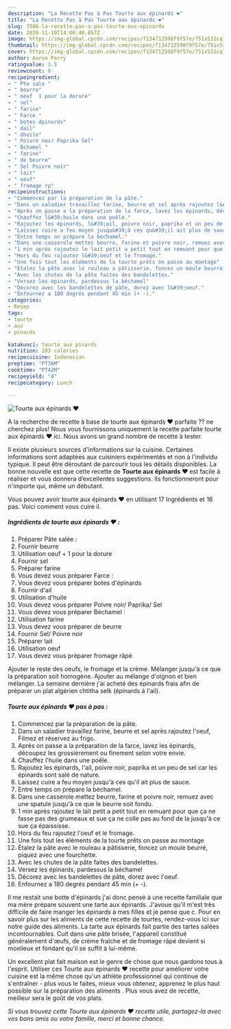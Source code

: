 ```yaml
---
description: "La Recette Pas à Pas Tourte aux épinards ❤"
title: "La Recette Pas à Pas Tourte aux épinards ❤"
slug: 3586-la-recette-pas-a-pas-tourte-aux-epinards
date: 2020-11-10T14:00:48.857Z
image: https://img-global.cpcdn.com/recipes/f134712598f9f57e/751x532cq70/tourte-aux-epinards-❤-photo-principale-de-la-recette.jpg
thumbnail: https://img-global.cpcdn.com/recipes/f134712598f9f57e/751x532cq70/tourte-aux-epinards-❤-photo-principale-de-la-recette.jpg
cover: https://img-global.cpcdn.com/recipes/f134712598f9f57e/751x532cq70/tourte-aux-epinards-❤-photo-principale-de-la-recette.jpg
author: Aaron Perry
ratingvalue: 3.5
reviewcount: 8
recipeingredient:
- " Pte sale "
- " beurre"
- " oeuf  1 pour la dorure"
- " sel"
- " farine"
- " Farce "
- " botes dpinards"
- " dail"
- " dhuile"
- " Poivre noir Paprika Sel"
- " Bchamel "
- " farine"
- " de beurre"
- " Sel Poivre noir"
- " lait"
- " oeuf"
- " fromage rp"
recipeinstructions:
- "Commencez par la préparation de la pâte."
- "Dans un saladier travaillez farine, beurre et sel après rajoutez l&#39;oeuf, Filmez et réservez au frigo."
- "Après on passe a la préparation de la farce, lavez les épinards, découpez les grossièrement ou finement selon votre envie."
- "Chauffez l&#39;huile dans une poêle."
- "Rajoutez les épinards, l&#39;ail, poivre noir, paprika et un peu de sel car les épinards sont salé de nature."
- "Laissez cuire a feu moyen jusqu&#39;à ces qu&#39;il ait plus de sauce."
- "Entre temps on prépare la béchamel."
- "Dans une casserole mettez beurre, farine et poivre noir, remuez avec une spatule jusqu&#39;à ce que le beurre soit fondu."
- "1 min après rajoutez le lait petit a petit tout en remuant pour que ça ne fasse pas des grumeaux et sue ça ne colle pas au fond de la jusqu&#39;à ce sue ça épaississe."
- "Hors du feu rajoutez l&#39;oeuf et le fromage."
- "Une fois tout les éléments de la tourte prêts on passe au montage"
- "Étalez la pâte avec le rouleau a pâtisserie, foncez un moule beurré, piquez avec une fourchette."
- "Avec les chutes de la pâte faites des bandelettes."
- "Versez les épinards, pardessus la béchamel"
- "Décorez avec les bandelettes de pâte, dorez avec l&#39;oeuf."
- "Enfournez a 180 degrés pendant 45 min (+ -)."
categories:
- Resep
tags:
- tourte
- aux
- pinards

katakunci: tourte aux pinards 
nutrition: 103 calories
recipecuisine: Indonesian
preptime: "PT36M"
cooktime: "PT42M"
recipeyield: "4"
recipecategory: Lunch

---
```



![Tourte aux épinards ❤](https://img-global.cpcdn.com/recipes/f134712598f9f57e/751x532cq70/tourte-aux-epinards-❤-photo-principale-de-la-recette.jpg)

A la recherche de recette à base de tourte aux épinards ❤ parfaite ?? ne cherchez plus! Nous vous fournissons uniquement la recette parfaite tourte aux épinards ❤ ici. Nous avons un grand nombre de recette à tester.

Il existe plusieurs sources d'informations sur la cuisine. Certaines informations sont adaptées aux cuisiniers expérimentés et non à l'individu typique. Il peut être déroutant de parcourir tous les détails disponibles. La bonne nouvelle est que cette recette de <strong> Tourte aux épinards ❤ </strong> est facile à réaliser et vous donnera d’excellentes suggestions. Ils fonctionneront pour n'importe qui, même un débutant.

<!--inarticleads1-->

Vous pouvez avoir tourte aux épinards ❤ en utilisant 17 Ingrédients et 16 pas. Voici comment vous cuire il.

##### Ingrédients de tourte aux épinards ❤ :

1. Préparer  Pâte salée :
1. Fournir  beurre
1. Utilisation  oeuf + 1 pour la dorure
1. Fournir  sel
1. Préparer  farine
1. Vous devez vous préparer  Farce :
1. Vous devez vous préparer  botes d&#39;épinards
1. Fournir  d&#39;ail
1. Utilisation  d&#39;huile
1. Vous devez vous préparer  Poivre noir/ Paprika/ Sel
1. Vous devez vous préparer  Béchamel :
1. Utilisation  farine
1. Vous devez vous préparer  de beurre
1. Fournir  Sel/ Poivre noir
1. Préparer  lait
1. Utilisation  oeuf
1. Vous devez vous préparer  fromage râpé


Ajouter le reste des oeufs, le fromage et la crème. Mélanger jusqu&#39;à ce que la préparation soit homogène. Ajouter au mélange d&#39;oignon et bien mélanger. La semaine dernière j&#39;ai acheté des épinards frais afin de préparer un plat algérien chtitha selk (épinards à l&#39;ail). 

<!--inarticleads2-->

##### Tourte aux épinards ❤ pas à pas :

1. Commencez par la préparation de la pâte.
1. Dans un saladier travaillez farine, beurre et sel après rajoutez l&#39;oeuf, Filmez et réservez au frigo.
1. Après on passe a la préparation de la farce, lavez les épinards, découpez les grossièrement ou finement selon votre envie.
1. Chauffez l&#39;huile dans une poêle.
1. Rajoutez les épinards, l&#39;ail, poivre noir, paprika et un peu de sel car les épinards sont salé de nature.
1. Laissez cuire a feu moyen jusqu&#39;à ces qu&#39;il ait plus de sauce.
1. Entre temps on prépare la béchamel.
1. Dans une casserole mettez beurre, farine et poivre noir, remuez avec une spatule jusqu&#39;à ce que le beurre soit fondu.
1. 1 min après rajoutez le lait petit a petit tout en remuant pour que ça ne fasse pas des grumeaux et sue ça ne colle pas au fond de la jusqu&#39;à ce sue ça épaississe.
1. Hors du feu rajoutez l&#39;oeuf et le fromage.
1. Une fois tout les éléments de la tourte prêts on passe au montage
1. Étalez la pâte avec le rouleau a pâtisserie, foncez un moule beurré, piquez avec une fourchette.
1. Avec les chutes de la pâte faites des bandelettes.
1. Versez les épinards, pardessus la béchamel
1. Décorez avec les bandelettes de pâte, dorez avec l&#39;oeuf.
1. Enfournez a 180 degrés pendant 45 min (+ -).


Il me restait une botte d&#39;épinards j&#39;ai donc pensé à une recette familiale que ma mère prépare souvent une tarte aux épinards. J&#39;avoue qu&#39;il m&#39;est très difficile de faire manger les épinards à mes filles et je pense que c. Pour en savoir plus sur les aliments de cette recette de tourtes, rendez-vous ici sur notre guide des aliments. La tarte aux épinards fait partie des tartes salées incontournables. Cuit dans une pâte brisée, l&#39;appareil constitué généralement d&#39;œufs, de crème fraîche et de fromage râpé devient si moelleux et fondant qu&#39;il se suffit à lui-même. 

<!--inarticleads1-->

<p>
Un excellent plat fait maison est le genre de chose que nous gardons tous à l'esprit. Utiliser ces Tourte aux épinards ❤ recette pour améliorer votre cuisine est la même chose qu'un athlète professionnel qui continue de s'entraîner - plus vous le faites, mieux vous obtenez, apprenez le plus haut possible sur la préparation des aliments . Plus vous avez de recette, meilleur sera le goût de vos plats.
</p>

<p>
<i>Si vous trouvez cette Tourte aux épinards ❤ recette utile, partagez-la avec vos bons amis ou votre famille, merci et bonne chance.</i>
</p>

